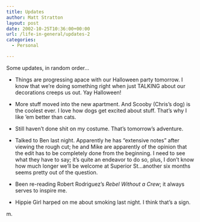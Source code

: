 ```yaml
---
title: Updates
author: Matt Stratton
layout: post
date: 2002-10-25T10:36:00+00:00
url: /life-in-general/updates-2
categories:
  - Personal

---
```

Some updates, in random order&#8230;

* Things are progressing apace with our Halloween party tomorrow. I know that we&#8217;re doing something right when just TALKING about our decorations creeps us out. Yay Halloween!

* More stuff moved into the new apartment. And Scooby (Chris&#8217;s dog) is the coolest ever. I love how dogs get excited about stuff. That&#8217;s why I like &#8217;em better than cats.

* Still haven&#8217;t done shit on my costume. That&#8217;s tomorrow&#8217;s adventure.

* Talked to Ben last night. Apparently he has &#8220;extensive notes&#8221; after viewing the rough cut; he and Mike are apparently of the opinion that the edit has to be completely done from the beginning. I need to see what they have to say; it&#8217;s quite an endeavor to do so, plus, I don&#8217;t know how much longer we&#8217;ll be welcome at Superior St&#8230;another six months seems pretty out of the question.

* Been re-reading Robert Rodriguez&#8217;s _Rebel Without a Crew_; it always serves to inspire me.</p> 

* Hippie Girl harped on me about smoking last night. I think that&#8217;s a sign.

m.